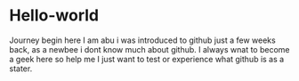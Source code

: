 # Hello-world
Journey begin here 
I am abu i was introduced to github just a few weeks back, as a newbee i dont know much about github. I always wnat to become a geek here so help me 
I just want to test or experience what github is as a stater. 
